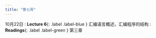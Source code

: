 ```yaml
---
title: "第七周"
---
```


10月22日
: **Lecture 6**{: .label .label-blue } 汇编语言概述，汇编程序的结构
: **Readings**{: .label .label-green } 第三章